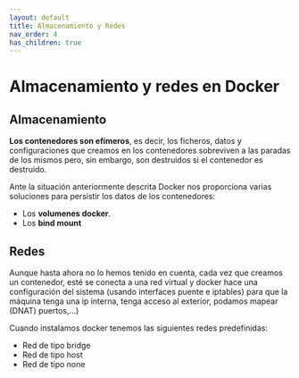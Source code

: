 ```yaml
---
layout: default
title: Almacenamiento y Redes
nav_order: 4
has_children: true
---
```

# Almacenamiento y redes en Docker

## Almacenamiento

**Los contenedores son efímeros**, es decir, los ficheros, datos y configuraciones que creamos en los contenedores sobreviven a las paradas de los mismos pero, sin embargo, son destruidos si el contenedor es destruido. 

Ante la situación anteriormente descrita Docker nos proporciona varias soluciones para persistir los datos de los contenedores:

* Los **volumenes docker**.
* Los **bind mount**

## Redes 

Aunque hasta ahora no lo hemos tenido en cuenta, cada vez que creamos un contenedor, esté se conecta a una red virtual y docker hace una configuración del sistema (usando interfaces puente e iptables) para que la máquina tenga una ip interna, tenga acceso al exterior, podamos mapear (DNAT) puertos,...)

Cuando instalamos docker tenemos las siguientes redes predefinidas:

* Red de tipo bridge
* Red de tipo host
* Red de  tipo none



